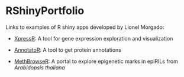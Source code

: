 # RShinyPortfolio
Links to examples of R shiny apps developed by Lionel Morgado:

* [XpressR](https://lio-mor.shinyapps.io/xpressr/): A tool for gene expression exploration and visualization

* [AnnotatoR](https://lio-mor.shinyapps.io/AnnotatoR/): A tool to get protein annotations

* [MethBrowseR](https://lio-mor.shinyapps.io/MethBrowseR/): A portal to explore epigenetic marks in epiRILs from *Arabidopsis thaliana*
